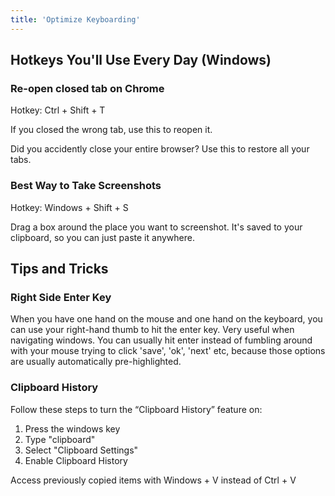```yaml
---
title: 'Optimize Keyboarding'
---
```



## Hotkeys You'll Use Every Day (Windows)

### Re-open closed tab on Chrome

Hotkey: Ctrl + Shift + T

If you closed the wrong tab, use this to reopen it.

Did you accidently close your entire browser? Use this to restore all your tabs.

### Best Way to Take Screenshots

Hotkey: Windows + Shift + S

Drag a box around the place you want to screenshot. It's saved to your clipboard, so you can just paste it anywhere.

## Tips and Tricks

### Right Side Enter Key

When you have one hand on the mouse and one hand on the keyboard, you can use your right-hand thumb to hit the enter key. Very useful when navigating windows. You can usually hit enter instead of fumbling around with your mouse trying to click 'save', 'ok', 'next' etc, because those options are usually automatically pre-highlighted.

### Clipboard History

Follow these steps to turn the “Clipboard History” feature on:

1. Press the windows key
2. Type "clipboard"
3. Select "Clipboard Settings"
4. Enable Clipboard History

Access previously copied items with Windows + V instead of Ctrl + V

